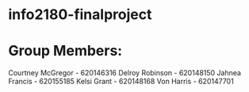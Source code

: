 # info2180-finalproject


# Group Members:
Courtney McGregor - 620146316
Delroy Robinson - 620148150
Jahnea Francis - 620155185
Kelsi Grant - 620148168
Von Harris - 620147701